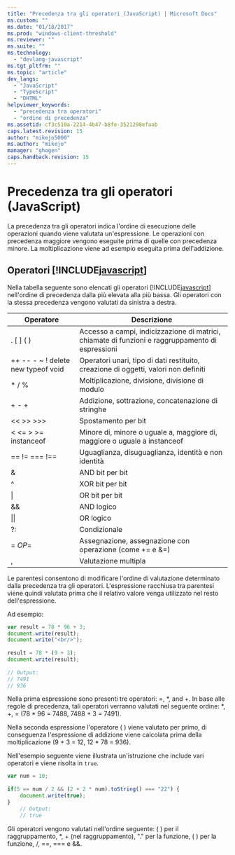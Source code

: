 ```yaml
---
title: "Precedenza tra gli operatori (JavaScript) | Microsoft Docs"
ms.custom: ""
ms.date: "01/18/2017"
ms.prod: "windows-client-threshold"
ms.reviewer: ""
ms.suite: ""
ms.technology: 
  - "devlang-javascript"
ms.tgt_pltfrm: ""
ms.topic: "article"
dev_langs: 
  - "JavaScript"
  - "TypeScript"
  - "DHTML"
helpviewer_keywords: 
  - "precedenza tra operatori"
  - "ordine di precedenza"
ms.assetid: cf3c510a-2214-4b47-b8fe-3521298efaab
caps.latest.revision: 15
author: "mikejo5000"
ms.author: "mikejo"
manager: "ghogen"
caps.handback.revision: 15
---
```

# Precedenza tra gli operatori (JavaScript)
La precedenza tra gli operatori indica l'ordine di esecuzione delle operazioni quando viene valutata un'espressione.  Le operazioni con precedenza maggiore vengono eseguite prima di quelle con precedenza minore.  La moltiplicazione viene ad esempio eseguita prima dell'addizione.  
  
## Operatori [!INCLUDE[javascript](../javascript/includes/javascript-md.md)]  
 Nella tabella seguente sono elencati gli operatori [!INCLUDE[javascript](../javascript/includes/javascript-md.md)] nell'ordine di precedenza dalla più elevata alla più bassa.  Gli operatori con la stessa precedenza vengono valutati da sinistra a destra.  
  
|Operatore|Descrizione|  
|---------------|-----------------|  
|. \[ \] \( \)|Accesso a campi, indicizzazione di matrici, chiamate di funzioni e raggruppamento di espressioni|  
|\+\+ \-\- \- ~ \! delete new typeof void|Operatori unari, tipo di dati restituito, creazione di oggetti, valori non definiti|  
|\* \/ %|Moltiplicazione, divisione, divisione di modulo|  
|\+ \- \+|Addizione, sottrazione, concatenazione di stringhe|  
|\<\< \>\> \>\>\>|Spostamento per bit|  
|\< \<\= \> \>\= instanceof|Minore di, minore o uguale a, maggiore di, maggiore o uguale a instanceof|  
|\=\= \!\= \=\=\= \!\=\=|Uguaglianza, disuguaglianza, identità e non identità|  
|&|AND bit per bit|  
|^|XOR bit per bit|  
|&#124;|OR bit per bit|  
|&&|AND logico|  
|&#124;&#124;|OR logico|  
|?:|Condizionale|  
|\= *OP*\=|Assegnazione, assegnazione con operazione \(come \+\= e &\=\)|  
|,|Valutazione multipla|  
  
 Le parentesi consentono di modificare l'ordine di valutazione determinato dalla precedenza tra gli operatori.  L'espressione racchiusa tra parentesi viene quindi valutata prima che il relativo valore venga utilizzato nel resto dell'espressione.  
  
 Ad esempio:  
  
```javascript  
var result = 78 * 96 + 3;  
document.write(result);  
document.write("<br/>");  
  
result = 78 * (9 + 3);  
document.write(result);  
  
// Output:  
// 7491  
// 936  
```  
  
 Nella prima espressione sono presenti tre operatori: \=, \*, and \+.  In base alle regole di precedenza, tali operatori verranno valutati nel seguente ordine: \*, \+, \= \(78 \* 96 \= 7488, 7488 \+ 3 \= 7491\).  
  
 Nella seconda espressione l'operatore \( \) viene valutato per primo, di conseguenza l'espressione di addizione viene calcolata prima della moltiplicazione \(9 \+ 3 \= 12, 12 \* 78 \= 936\).  
  
 Nell'esempio seguente viene illustrata un'istruzione che include vari operatori e viene risolta in `true`.  
  
```javascript  
var num = 10;  
  
if(5 == num / 2 && (2 + 2 * num).toString() === "22") {  
    document.write(true);  
}  
    // Output:  
    // true  
```  
  
 Gli operatori vengono valutati nell'ordine seguente: \( \) per il raggruppamento, \*, \+ \(nel raggruppamento\), "." per la funzione, \( \) per la funzione, \/, \=\=, \=\=\= e &&.